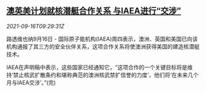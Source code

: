 <!--1631784663000-->
[澳英美计划就核潜艇合作关系 与IAEA进行“交涉”](https://cn.reuters.com/article/au-us-uk-iaea-nuclear-0916-idCNKBS2GC0T2)
------

<div><i>2021-09-16T09:29:31Z</i></div><p>路透维也纳9月16日 - 国际原子能机构(IAEA)周四表示，澳洲、英国和美国已向该机构通报了其三方的安全伙伴关系，这项合作关系将使澳洲获得美国的建造核潜艇技术。</p><p>IAEA在声明稿中表示，这些国家已经通知它，“这项合作的一个关键目标将是维持‘禁止核武扩散条约和堪称典范的澳洲核武禁扩信誉的力度’，他们将‘在未来几个月与IAEA交涉’。”(完)</p>
